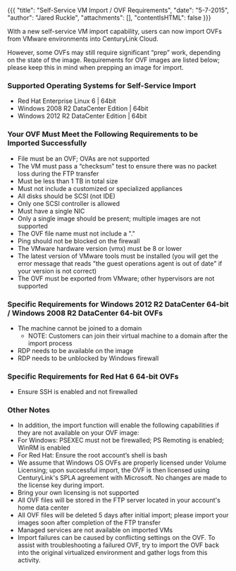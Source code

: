 {{{
  "title": "Self-Service VM Import / OVF Requirements",
  "date": "5-7-2015",
  "author": "Jared Ruckle",
  "attachments": [],
  "contentIsHTML": false
}}}


With a new self-service VM import capability, users can now import OVFs from VMware environments into CenturyLink Cloud.

However, some OVFs may still require significant “prep” work, depending on the state of the image.  Requirements for OVF images are listed below; please keep this in mind when prepping an image for import.

### Supported Operating Systems for Self-Service Import
* Red Hat Enterprise Linux 6 | 64bit
* Windows 2008 R2 DataCenter Edition | 64bit
* Windows 2012 R2 DataCenter Edition | 64bit

### Your OVF Must Meet the Following Requirements to be Imported Successfully
* File must be an OVF; OVAs are not supported
* The VM must pass a “checksum” test to ensure there was no packet loss during the FTP transfer
* Must be less than 1 TB in total size
* Must not include a customized or specialized appliances
* All disks should be SCSI (not IDE)
* Only one SCSI controller is allowed
* Must have a single NIC
* Only a single image should be present; multiple images are not supported
* The OVF file name must not include a "."
* Ping should not be blocked on the firewall
* The VMware hardware version (vmx) must be 8 or lower
* The latest version of VMware tools must be installed (you will get the error message that reads "the guest operations agent is out of date" if your version is not correct)
* The OVF must be exported from VMware; other hypervisors are not supported

### Specific Requirements for Windows 2012 R2 DataCenter 64-bit / Windows 2008 R2 DataCenter 64-bit OVFs
* The machine cannot be joined to a domain
  * NOTE: Customers can join their virtual machine to a domain after the import process
* RDP needs to be available on the image
* RDP needs to be unblocked by Windows firewall

### Specific Requirements for Red Hat 6 64-bit OVFs
* Ensure SSH is enabled and not firewalled

### Other Notes
* In addition, the import function will enable the following capabilities if they are not available on your OVF image:
* For Windows: PSEXEC must not be firewalled; PS Remoting is enabled; WinRM is enabled
* For Red Hat: Ensure the root account’s shell is bash
* We assume that Windows OS OVFs are properly licensed under Volume Licensing; upon successful import, the OVF is then licensed using CenturyLink's SPLA agreement with Microsoft. No changes are made to the license key during import.
* Bring your own licensing is not supported
* All OVF files will be stored in the FTP server located in your account's home data center
* All OVF files will be deleted 5 days after initial import; please import your images soon after completion of the FTP transfer
* Managed services are not available on imported VMs
* Import failures can be caused by conflicting settings on the OVF. To assist with troubleshooting a failured OVF, try to import the OVF back into the original virtualized environment and gather logs from this activity.
